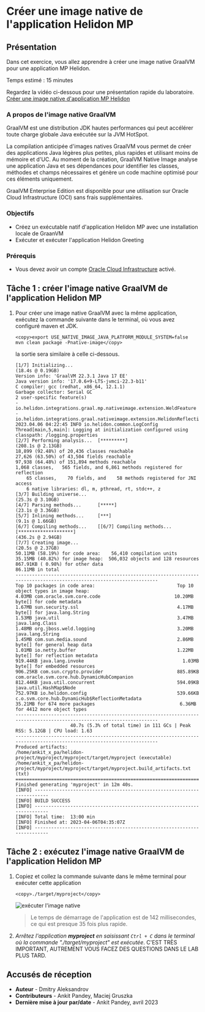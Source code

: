 # Créer une image native de l'application Helidon MP

## Présentation

Dans cet exercice, vous allez apprendre à créer une image native GraalVM pour une application MP Helidon.

Temps estimé : 15 minutes

Regardez la vidéo ci-dessous pour une présentation rapide du laboratoire. [Créer une image native d'application MP Helidon](videohub:1_0hftfgfy)

### A propos de l'image native GraalVM

GraalVM est une distribution JDK hautes performances qui peut accélérer toute charge globale Java exécutée sur la JVM HotSpot.

La compilation anticipée d'images natives GraalVM vous permet de créer des applications Java légères plus petites, plus rapides et utilisant moins de mémoire et d'UC. Au moment de la création, GraalVM Native Image analyse une application Java et ses dépendances pour identifier les classes, méthodes et champs nécessaires et génère un code machine optimisé pour ces éléments uniquement.

GraalVM Enterprise Edition est disponible pour une utilisation sur Oracle Cloud Infrastructure (OCI) sans frais supplémentaires.

### Objectifs

*   Créez un exécutable natif d'application Helidon MP avec une installation locale de GraanVM
*   Exécuter et exécuter l'application Helidon Greeting

### Prérequis

*   Vous devez avoir un compte [Oracle Cloud Infrastructure](https://cloud.oracle.com/en_US/cloud-infrastructure) activé.

## Tâche 1 : créer l'image native GraalVM de l'application Helidon MP

1.  Pour créer une image native GraalVM avec la même application, exécutez la commande suivante dans le terminal, où vous avez configuré maven et JDK.
    
        <copy>export USE_NATIVE_IMAGE_JAVA_PLATFORM_MODULE_SYSTEM=false
        mvn clean package -Pnative-image</copy>
        
    
    la sortie sera similaire à celle ci-dessous.
    
        [1/7] Initializing...                                                                                  (18.4s @ 0.19GB)
        Version info: 'GraalVM 22.3.1 Java 17 EE'
        Java version info: '17.0.6+9-LTS-jvmci-22.3-b11'
        C compiler: gcc (redhat, x86_64, 12.1.1)
        Garbage collector: Serial GC
        2 user-specific feature(s)
        - io.helidon.integrations.graal.mp.nativeimage.extension.WeldFeature
        - io.helidon.integrations.graal.nativeimage.extension.HelidonReflectionFeature
        2023.04.06 04:22:45 INFO io.helidon.common.LogConfig Thread[main,5,main]: Logging at initialization configured using classpath: /logging.properties
        [2/7] Performing analysis...  [*********]                                                             (208.1s @ 2.13GB)
        18,899 (92.48%) of 20,436 classes reachable
        27,626 (63.50%) of 43,504 fields reachable
        97,938 (64.48%) of 151,894 methods reachable
        1,068 classes,   565 fields, and 6,861 methods registered for reflection
            65 classes,    70 fields, and    58 methods registered for JNI access
            6 native libraries: dl, m, pthread, rt, stdc++, z
        [3/7] Building universe...                                                                             (25.3s @ 3.10GB)
        [4/7] Parsing methods...      [*****]                                                                  (23.1s @ 3.36GB)
        [5/7] Inlining methods...     [***]                                                                     (9.1s @ 1.66GB)
        [6/7] Compiling methods...    [[6/7] Compiling methods...    [********************]                                                  (436.2s @ 2.94GB)
        [7/7] Creating image...                                                                                (20.5s @ 2.37GB)
        50.11MB (58.19%) for code area:    56,410 compilation units
        35.15MB (40.82%) for image heap:  506,032 objects and 128 resources
        867.91KB ( 0.98%) for other data
        86.11MB in total
        -----------------------------------------------------------------------------------------------------------------------
        Top 10 packages in code area:                              Top 10 object types in image heap:
        4.03MB com.oracle.svm.core.code                           10.20MB byte[] for code metadata
        1.67MB sun.security.ssl                                    4.17MB byte[] for java.lang.String
        1.53MB java.util                                           3.47MB java.lang.Class
        1.48MB org.jboss.weld.logging                              3.20MB java.lang.String
        1.45MB com.sun.media.sound                                 2.86MB byte[] for general heap data
        1.01MB io.netty.buffer                                     1.22MB byte[] for reflection metadata
        919.44KB java.lang.invoke                                    1.03MB byte[] for embedded resources
        906.25KB com.sun.crypto.provider                           885.89KB com.oracle.svm.core.hub.DynamicHubCompanion
        812.44KB java.util.concurrent                              594.09KB java.util.HashMap$Node
        752.97KB io.helidon.config                                 539.66KB c.o.svm.core.hub.DynamicHub$ReflectionMetadata
        35.21MB for 674 more packages                               6.36MB for 4412 more object types
        -----------------------------------------------------------------------------------------------------------------------
                            40.7s (5.3% of total time) in 111 GCs | Peak RSS: 5.12GB | CPU load: 1.63
        -----------------------------------------------------------------------------------------------------------------------
        Produced artifacts:
        /home/ankit_x_pa/helidon-project/myproject/myproject/target/myproject (executable)
        /home/ankit_x_pa/helidon-project/myproject/myproject/target/myproject.build_artifacts.txt (txt)
        =======================================================================================================================
        Finished generating 'myproject' in 12m 40s.
        [INFO] ------------------------------------------------------------------------
        [INFO] BUILD SUCCESS
        [INFO] ------------------------------------------------------------------------
        [INFO] Total time:  13:00 min
        [INFO] Finished at: 2023-04-06T04:35:07Z
        [INFO] ------------------------------------------------------------------------
        
        

## Tâche 2 : exécutez l'image native GraalVM de l'application Helidon MP

1.  Copiez et collez la commande suivante dans le même terminal pour exécuter cette application
    
        <copy>./target/myproject</copy>
        
    
    ![exécuter l'image native](images/run-native.png)
    
    > Le temps de démarrage de l'application est de 142 millisecondes, ce qui est presque 35 fois plus rapide.
    
2.  _Arrêtez l'application **myproject** en saisissant `Ctrl + C` dans le terminal où la commande "./target/myproject" est exécutée_. C'EST TRÈS IMPORTANT, AUTREMENT VOUS FACEZ DES QUESTIONS DANS LE LAB PLUS TARD.
    

## Accusés de réception

*   **Auteur** - Dmitry Aleksandrov
*   **Contributeurs** - Ankit Pandey, Maciej Gruszka
*   **Dernière mise à jour par/date** - Ankit Pandey, avril 2023